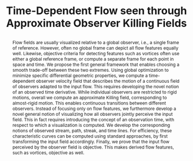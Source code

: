 ---
# this file is written in YAML http://docs.ansible.com/ansible/latest/YAMLSyntax.html
# all lines with a leading sharp are comments and will not be compiled
# longer blocks of text should start with a a leading > to escape all special characters

# URL handle for generated webpage
slug:       killingobservers

#specifies layout to be used for page generation (do not modify)
layout:     publication

#publication title
title:      >
   Time-Dependent Flow seen through Approximate Observer Killing Fields
   
#include in selected publications on front page (optional, delete line if not applicable)
display:	selected

#list all publication authors in correct order (please check the spelling is identical to your personal page)
authors:
 - Markus Hadwiger
 - Matej Mlejnek
 - Thomas Theußl
 - Peter Rautek
 
#insert publication venue (displayed on publication page)
venue:      >
   IEEE Transactions on Visualization and Computer Graphics, Vol.25, No.1 (Proceedings IEEE Scientific Visualization 2018), to appear
   
#insert short venue (displayed in box in publication list)
shortvenue: >
   IEEE Scientific Visualization 2018

#specify publication year
year:       2019

#insert abstract of publication
abstract:   >
   Flow fields are usually visualized relative to a global observer, i.e., a single frame of reference. However, often no global frame can depict all flow features equally well. Likewise, objective criteria for detecting features such as vortices often use either a global reference frame, or compute a separate frame for each point in space and time. We propose the first general framework that enables choosing a smooth trade-off between these two extremes. Using global optimization to minimize specific differential geometric properties, we compute a time-dependent observer velocity field that describes the motion of a continuous field of observers adapted to the input flow. This requires developing the novel notion of an observed time derivative. While individual observers are restricted to rigid motions, overall we compute an approximate Killing field, corresponding to almost-rigid motion. This enables continuous transitions between different observers. Instead of focusing only on flow features, we furthermore develop a novel general notion of visualizing how all observers jointly perceive the input field. This in fact requires introducing the concept of an observation time, with respect to which a visualization is computed. We develop the corresponding notions of observed stream, path, streak, and time lines. For efficiency, these characteristic curves can be computed using standard approaches, by first transforming the input field accordingly. Finally, we prove that the input flow perceived by the observer field is objective. This makes derived flow features, such as vortices, objective as well.
   
#link to hi-res teaser image of publication (please make sure the image is wide, e.g. aspect ratio between 4:2 and 4:1)
teaser:     './publications/2018_hadwiger_killingobservers.jpg'
   
#link to smaller thumbnail image of publication (please make sure the aspect ratio is 3:2, suggested size is 150x100px)
thumbnail:  './publications/2018_hadwiger_thumbnail.png'

#link to publication video (optional): you can either upload the video to our website (insert local link) or host it on youtube or vimeo (in this case insert the youtube/vimeo link)
video:      './publications/2018_hadwiger_killingobservers.mp4'

#link to publication pdf (optional)
pdf:        './publications/2018_hadwiger_killingobservers.pdf'

#insert citation. please format citation by inserting <br> at line breaks, &nbsp;&nbsp; will insert a tab character to prettify the citation
citation:   >
  @article{Hadwiger2019ObserverKillingFields,<br>
   &nbsp;&nbsp;title = {Time-Dependent Flow seen through Approximate Observer Killing Fields},<br>
   &nbsp;&nbsp;author = {Hadwiger, Markus and Mlejnek, Matej and Theu{\ss}l, Thomas and Rautek, Peter},<br>
   &nbsp;&nbsp;journal = {IEEE Transactions on Visualization and Computer Graphics (Proceedings IEEE Scientific Visualization 2018)},<br>
   &nbsp;&nbsp;year = {2019}<br>
   &nbsp;&nbsp;volume = {25},<br>
   &nbsp;&nbsp;number = {1},<br>
   &nbsp;&nbsp;pages = {to appear}<br>
  }

#insert links to additional material for the publication (optional)
#links need a title, a URL and a type (this defines the link icon) which can be one of the following values: code, archive, files, slides or text (this is the default icon)
links: 
 - title: Appendixes
   type:  pdf
   url:   './publications/2018_hadwiger_killingobservers_appendixes.pdf'
 - title: Slides
   type:  pdf
   url:   './publications/2018_hadwiger_killingobservers_slides.pdf'
 - title: Repository
   type:  github
   url:   'https://github.com/vccvisualization/killingobservers'
 
---